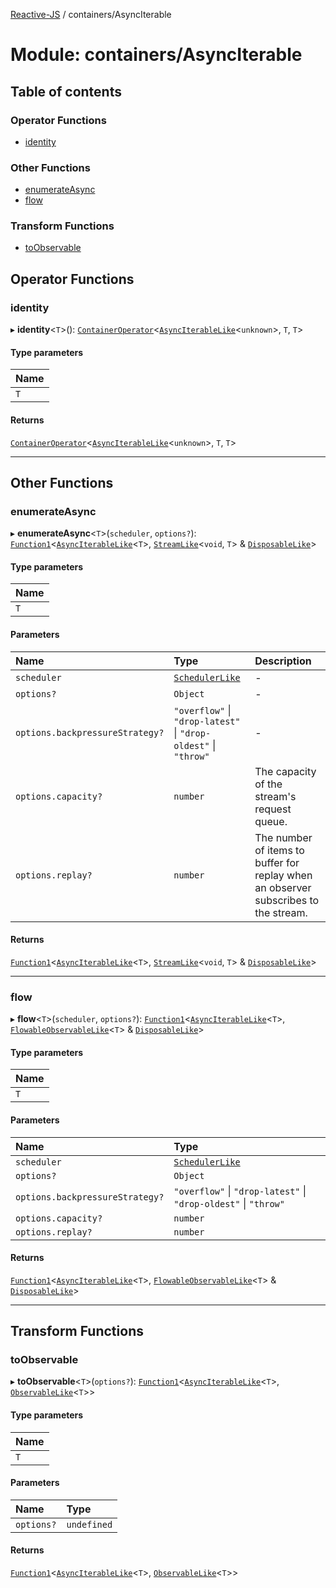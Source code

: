[Reactive-JS](../README.md) / containers/AsyncIterable

# Module: containers/AsyncIterable

## Table of contents

### Operator Functions

- [identity](containers_AsyncIterable.md#identity)

### Other Functions

- [enumerateAsync](containers_AsyncIterable.md#enumerateasync)
- [flow](containers_AsyncIterable.md#flow)

### Transform Functions

- [toObservable](containers_AsyncIterable.md#toobservable)

## Operator Functions

### identity

▸ **identity**<`T`\>(): [`ContainerOperator`](containers.md#containeroperator)<[`AsyncIterableLike`](../interfaces/containers.AsyncIterableLike.md)<`unknown`\>, `T`, `T`\>

#### Type parameters

| Name |
| :------ |
| `T` |

#### Returns

[`ContainerOperator`](containers.md#containeroperator)<[`AsyncIterableLike`](../interfaces/containers.AsyncIterableLike.md)<`unknown`\>, `T`, `T`\>

___

## Other Functions

### enumerateAsync

▸ **enumerateAsync**<`T`\>(`scheduler`, `options?`): [`Function1`](functions.md#function1)<[`AsyncIterableLike`](../interfaces/containers.AsyncIterableLike.md)<`T`\>, [`StreamLike`](../interfaces/rx.StreamLike.md)<`void`, `T`\> & [`DisposableLike`](../interfaces/util.DisposableLike.md)\>

#### Type parameters

| Name |
| :------ |
| `T` |

#### Parameters

| Name | Type | Description |
| :------ | :------ | :------ |
| `scheduler` | [`SchedulerLike`](../interfaces/scheduling.SchedulerLike.md) | - |
| `options?` | `Object` | - |
| `options.backpressureStrategy?` | ``"overflow"`` \| ``"drop-latest"`` \| ``"drop-oldest"`` \| ``"throw"`` | - |
| `options.capacity?` | `number` | The capacity of the stream's request queue. |
| `options.replay?` | `number` | The number of items to buffer for replay when an observer subscribes to the stream. |

#### Returns

[`Function1`](functions.md#function1)<[`AsyncIterableLike`](../interfaces/containers.AsyncIterableLike.md)<`T`\>, [`StreamLike`](../interfaces/rx.StreamLike.md)<`void`, `T`\> & [`DisposableLike`](../interfaces/util.DisposableLike.md)\>

___

### flow

▸ **flow**<`T`\>(`scheduler`, `options?`): [`Function1`](functions.md#function1)<[`AsyncIterableLike`](../interfaces/containers.AsyncIterableLike.md)<`T`\>, [`FlowableObservableLike`](../interfaces/rx.FlowableObservableLike.md)<`T`\> & [`DisposableLike`](../interfaces/util.DisposableLike.md)\>

#### Type parameters

| Name |
| :------ |
| `T` |

#### Parameters

| Name | Type |
| :------ | :------ |
| `scheduler` | [`SchedulerLike`](../interfaces/scheduling.SchedulerLike.md) |
| `options?` | `Object` |
| `options.backpressureStrategy?` | ``"overflow"`` \| ``"drop-latest"`` \| ``"drop-oldest"`` \| ``"throw"`` |
| `options.capacity?` | `number` |
| `options.replay?` | `number` |

#### Returns

[`Function1`](functions.md#function1)<[`AsyncIterableLike`](../interfaces/containers.AsyncIterableLike.md)<`T`\>, [`FlowableObservableLike`](../interfaces/rx.FlowableObservableLike.md)<`T`\> & [`DisposableLike`](../interfaces/util.DisposableLike.md)\>

___

## Transform Functions

### toObservable

▸ **toObservable**<`T`\>(`options?`): [`Function1`](functions.md#function1)<[`AsyncIterableLike`](../interfaces/containers.AsyncIterableLike.md)<`T`\>, [`ObservableLike`](../interfaces/rx.ObservableLike.md)<`T`\>\>

#### Type parameters

| Name |
| :------ |
| `T` |

#### Parameters

| Name | Type |
| :------ | :------ |
| `options?` | `undefined` |

#### Returns

[`Function1`](functions.md#function1)<[`AsyncIterableLike`](../interfaces/containers.AsyncIterableLike.md)<`T`\>, [`ObservableLike`](../interfaces/rx.ObservableLike.md)<`T`\>\>
